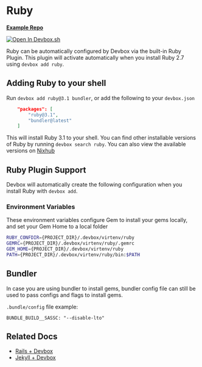 # Ruby

[**Example Repo**](https://github.com/jetpack-io/devbox/tree/main/examples/development/ruby)

[![Open In Devbox.sh](https://jetpack.io/img/devbox/open-in-devbox.svg)](https://devbox.sh/open/templates/ruby)

Ruby can be automatically configured by Devbox via the built-in Ruby Plugin. This plugin will activate automatically when you install Ruby 2.7 using `devbox add ruby`.

## Adding Ruby to your shell

Run `devbox add ruby@3.1 bundler`, or add the following to your `devbox.json`

```json
    "packages": [
        "ruby@3.1",
        "bundler@latest"
    ]
```

This will install Ruby 3.1 to your shell. You can find other installable versions of Ruby by running `devbox search ruby`. You can also view the available versions on [Nixhub](https://www.nixhub.io/packages/ruby)

## Ruby Plugin Support

Devbox will automatically create the following configuration when you install Ruby with `devbox add`.

### Environment Variables

These environment variables configure Gem to install your gems locally, and set your Gem Home to a local folder

```bash
RUBY_CONFDIR={PROJECT_DIR}/.devbox/virtenv/ruby
GEMRC={PROJECT_DIR}/.devbox/virtenv/ruby/.gemrc
GEM_HOME={PROJECT_DIR}/.devbox/virtenv/ruby
PATH={PROJECT_DIR}/.devbox/virtenv/ruby/bin:$PATH
```

## Bundler

In case you are using bundler to install gems, bundler config file can still be used to pass configs and flags to install gems.

`.bundle/config` file example:

```dotenv
BUNDLE_BUILD__SASSC: "--disable-lto"
```

## Related Docs

* [Rails + Devbox](https://www.jetpack.io/devbox/docs/devbox_examples/stacks/rails/)
* [Jekyll + Devbox](https://www.jetpack.io/devbox/docs/devbox_examples/stacks/jekyll/)
